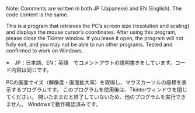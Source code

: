 Note: Comments are written in both JP (Japanese) and EN (English). The code content is the same.

This is a program that retrieves the PC’s screen size (resolution and scaling) and displays the mouse cursor’s coordinates.
After using this program, please close the Tkinter window.
If you leave it open, the program will not fully exit, and you may not be able to run other programs.
Tested and confirmed to work on Windows.



※　JP：日本語、EN：英語　でコメントアウトの説明書きをしています。コード内容は同じです。

PCの画面サイズ（解像度・画面拡大率）を取得し、マウスカーソルの座標を表示するプログラムです。
このプログラムを使用後は、Tkinterウィンドウを閉じてください。
開いたままだと終了していないため、他のプログラムを実行できません。
Windowsで動作確認済みです。
